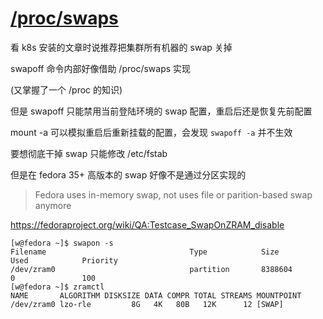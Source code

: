 # [/proc/swaps](2021/12/proc_swaps.md)

看 k8s 安装的文章时说推荐把集群所有机器的 swap 关掉

swapoff 命令内部好像借助 /proc/swaps 实现

(又掌握了一个 /proc 的知识)

但是 swapoff 只能禁用当前登陆环境的 swap 配置，重启后还是恢复先前配置

mount -a 可以模拟重启后重新挂载的配置，会发现 `swapoff -a` 并不生效

要想彻底干掉 swap 只能修改 /etc/fstab

但是在 fedora 35+ 高版本的 swap 好像不是通过分区实现的

> Fedora uses in-memory swap, not uses file or parition-based swap anymore

https://fedoraproject.org/wiki/QA:Testcase_SwapOnZRAM_disable

```
[w@fedora ~]$ swapon -s
Filename                                Type            Size            Used            Priority
/dev/zram0                              partition       8388604         0               100
[w@fedora ~]$ zramctl
NAME       ALGORITHM DISKSIZE DATA COMPR TOTAL STREAMS MOUNTPOINT
/dev/zram0 lzo-rle         8G   4K   80B   12K      12 [SWAP]
```
